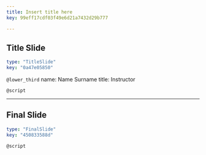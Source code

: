 ```yaml
---
title: Insert title here
key: 99eff17cdf03f49e6d21a7432d29b777

---
```

## Title Slide

```yaml
type: "TitleSlide"
key: "0a47e05850"
```

`@lower_third`
name: Name Surname
title: Instructor


`@script`



---
## Final Slide

```yaml
type: "FinalSlide"
key: "450833588d"
```

`@script`


